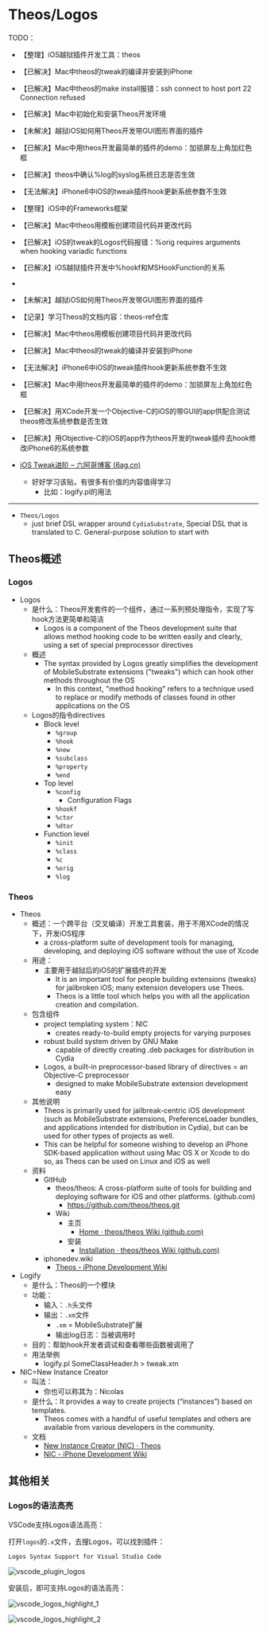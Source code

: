 # Theos/Logos

TODO：

* 【整理】iOS越狱插件开发工具：theos
* 【已解决】Mac中theos的tweak的编译并安装到iPhone
* 【已解决】Mac中theos的make install报错：ssh connect to host port 22 Connection refused
* 【已解决】Mac中初始化和安装Theos开发环境
* 【未解决】越狱iOS如何用Theos开发带GUI图形界面的插件
* 【已解决】Mac中用theos开发最简单的插件的demo：加锁屏左上角加红色框
* 【已解决】theos中确认%log的syslog系统日志是否生效
* 【无法解决】iPhone6中iOS的tweak插件hook更新系统参数不生效
* 【整理】iOS中的Frameworks框架
* 【已解决】Mac中theos用模板创建项目代码并更改代码
* 【已解决】iOS的tweak的Logos代码报错：%orig requires arguments when hooking variadic functions
* 【已解决】iOS越狱插件开发中%hookf和MSHookFunction的关系
* 
* 【未解决】越狱iOS如何用Theos开发带GUI图形界面的插件
* 【记录】学习Theos的文档内容：theos-ref仓库
* 【已解决】Mac中theos用模板创建项目代码并更改代码
* 【已解决】Mac中theos的tweak的编译并安装到iPhone
* 【无法解决】iPhone6中iOS的tweak插件hook更新系统参数不生效
* 【已解决】Mac中用theos开发最简单的插件的demo：加锁屏左上角加红色框
* 【已解决】用XCode开发一个Objective-C的iOS的带GUI的app供配合测试theos修改系统参数是否生效
* 【已解决】用Objective-C的iOS的app作为theos开发的tweak插件去hook修改iPhone6的系统参数

* [iOS Tweak进阶 – 六阿哥博客 (6ag.cn)](https://blog.6ag.cn/3414.html)
  * 好好学习该贴，有很多有价值的内容值得学习
    * 比如：logify.pl的用法

---

* `Theos/Logos`
  * just brief DSL wrapper around `CydiaSubstrate`, Special DSL that is translated to C. General-purpose solution to start with

## Theos概述

### Logos

* Logos
  * 是什么：Theos开发套件的一个组件，通过一系列预处理指令，实现了写hook方法更简单和简洁
    * Logos is a component of the Theos development suite that allows method hooking code to be written easily and clearly, using a set of special preprocessor directives
  * 概述
    * The syntax provided by Logos greatly simplifies the development of MobileSubstrate extensions ("tweaks") which can hook other methods throughout the OS
      * In this context, "method hooking" refers to a technique used to replace or modify methods of classes found in other applications on the OS
  * Logos的指令directives
    * Block level
      * `%group`
      * `%hook`
      * `%new`
      * `%subclass`
      * `%property`
      * `%end`
    * Top level
      * `%config`
        * Configuration Flags
      * `%hookf`
      * `%ctor`
      * `%dtor`
    * Function level
      * `%init`
      * `%class`
      * `%c`
      * `%orig`
      * `%log`

### Theos

* Theos
  * 概述：一个跨平台（交叉编译）开发工具套装，用于不用XCode的情况下，开发iOS程序
    * a cross-platform suite of development tools for managing, developing, and deploying iOS software without the use of Xcode
  * 用途：
    * 主要用于越狱后的iOS的扩展插件的开发
      * It is an important tool for people building extensions (tweaks) for jailbroken iOS; many extension developers use Theos.
      * Theos is a little tool which helps you with all the application creation and compilation.
  * 包含组件
    * project templating system：NIC
      * creates ready-to-build empty projects for varying purposes
    * robust build system driven by GNU Make
      * capable of directly creating .deb packages for distribution in Cydia
    * Logos, a built-in preprocessor-based library of directives = an Objective-C preprocessor
      * designed to make MobileSubstrate extension development easy
  * 其他说明
    * Theos is primarily used for jailbreak-centric iOS development (such as MobileSubstrate extensions, PreferenceLoader bundles, and applications intended for distribution in Cydia), but can be used for other types of projects as well.
    * This can be helpful for someone wishing to develop an iPhone SDK-based application without using Mac OS X or Xcode to do so, as Theos can be used on Linux and iOS as well
  * 资料
    * GitHub
      * theos/theos: A cross-platform suite of tools for building and deploying software for iOS and other platforms. (github.com)
        * https://github.com/theos/theos.git
      * Wiki
        * 主页
          * [Home · theos/theos Wiki (github.com)](https://theos.dev/docs/)
        * 安装
          * [Installation · theos/theos Wiki (github.com)](https://theos.dev/docs/installation)
    * iphonedev.wiki
      * [Theos - iPhone Development Wiki](https://iphonedev.wiki/index.php/Theos)
* Logify
  * 是什么：Theos的一个模块
  * 功能：
    * 输入：`.h`头文件
    * 输出：`.xm`文件
      * `.xm` = MobileSubstrate扩展
      * 输出log日志：当被调用时
  * 目的：帮助hook开发者调试和查看哪些函数被调用了
  * 用法举例
    * logify.pl SomeClassHeader.h > tweak.xm
* NIC=New Instance Creator
  * 叫法：
    * 你也可以称其为：Nicolas
  * 是什么：It provides a way to create projects (“instances”) based on templates.
    * Theos comes with a handful of useful templates and others are available from various developers in the community.
  * 文档
    * [New Instance Creator (NIC) · Theos](https://theos.dev/docs/nic)
    * [NIC - iPhone Development Wiki](http://iphonedevwiki.net/index.php/NIC)

## 其他相关

### Logos的语法高亮

VSCode支持Logos语法高亮：

打开`logos`的`.x`文件，去搜Logos，可以找到插件：

`Logos Syntax Support for Visual Studio Code`

![vscode_plugin_logos](../../assets/img/vscode_plugin_logos.png)

安装后，即可支持Logos的语法高亮：

![vscode_logos_highlight_1](../../assets/img/vscode_logos_highlight_1.png)

![vscode_logos_highlight_2](../../assets/img/vscode_logos_highlight_2.png)
